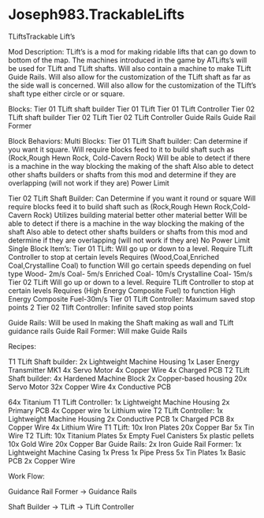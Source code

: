 # Joseph983.TrackableLifts
TLiftsTrackable Lift’s

Mod Description: 
TLift’s is a mod for making ridable lifts that can go down to bottom of the map. The machines introduced in the game by ATLifts’s will be used for TLift and TLift shafts. Will also contain a machine to make TLift Guide Rails. Will also allow for the customization of the TLift shaft as far as the side wall is concerned. Will also allow for the customization of the TLift’s shaft type either circle or or square.

Blocks:
Tier 01 TLift shaft builder
Tier 01 TLift
Tier 01 TLift Controller 
Tier 02 TLift shaft builder
Tier 02 TLift
Tier 02 TLift Controller
Guide Rails
Guide Rail Former

Block Behaviors:
Multi Blocks:
Tier 01 TLift Shaft builder: 
Can determine if you want it  square.
Will require blocks feed to it to build shaft such as (Rock,Rough Hewn Rock, Cold-Cavern Rock)
Will be able to detect if there is a machine in the way blocking the making of the shaft
Also able to detect other shafts builders or shafts from this mod and determine if they are overlapping (will not work if they are)
Power Limit

Tier 02 TLift Shaft Builder:
Can Determine if you want it round or square 
Will require blocks feed it to build shaft such as (Rock,Rough Hewn Rock,Cold-Cavern Rock)
Utilizes building material better other material better
Will be able to detect if there is a machine in the way blocking the making of the shaft
Also able to detect other shafts builders or shafts from this mod and determine if they are overlapping (will not work if they are)
No Power Limit
Single Block Item’s:
Tier 01 TLift:
Will go up or down to a level. Require TLift Controller to stop at certain levels
Requires (Wood,Coal,Enriched Coal,Crystalline Coal) to function
Will go certain speeds depending on fuel type 
Wood- 2m/s
Coal- 5m/s
Enriched Coal- 10m/s
Crystalline Coal- 15m/s
Tier 02 TLift
Will go up or down to a level. Require TLift Controller to stop at certain levels
Requires (High Energy Composite Fuel) to function
High Energy Composite Fuel-30m/s
Tier 01 TLift Controller:
Maximum saved stop points 2
Tier 02 Tlift Controller:
Infinite saved stop points

Guide Rails:
Will be used In making the Shaft making as wall and TLift guidance rails
Guide Rail Former:
Will make Guide Rails


Recipes:

T1 TLift Shaft builder:
2x Lightweight Machine Housing
1x Laser Energy Transmitter MK1
4x Servo Motor
4x Copper Wire
4x Charged PCB
T2 TLift Shaft builder:
4x Hardened Machine Block
2x Copper-based housing
20x Servo Motor
32x Copper Wire
4x  Conductive PCB

64x Titanium
T1 TLift Controller:
1x Lightweight Machine Housing
2x Primary PCB
4x Copper wire
1x Lithium wire
T2 TLift Controller:
1x Lightweight Machine Housing
2x Conductive PCB
1x Charged PCB
8x Copper Wire
4x Lithium Wire
T1 TLift:
10x Iron Plates
20x Copper Bar
5x Tin Wire
T2 TLift:
10x Titanium Plates
5x Empty Fuel Canisters
5x plastic pellets
10x Gold Wire
20x Copper Bar
Guide Rails:
2x Iron 
Guide Rail Former:
1x Lightweight Machine Casing
1x Press
1x Pipe Press
5x Tin Plates
1x Basic PCB
2x Copper Wire

Work Flow:

Guidance Rail Former → Guidance Rails

Shaft Builder → TLift → TLift Controller






